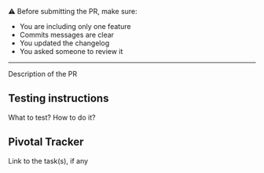 ⚠️ Before submitting the PR, make sure:

- You are including only one feature
- Commits messages are clear
- You updated the changelog
- You asked someone to review it

---

Description of the PR

## Testing instructions

What to test? How to do it?

## Pivotal Tracker

Link to the task(s), if any
